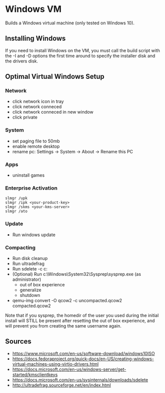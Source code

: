 Windows VM
==========

Builds a Windows virtual machine (only tested on Windows 10).



Installing Windows
------------------

If you need to install Windows on the VM, you must call the build script with the -I and -D options the first time around to specify the installer disk and the drivers disk.



Optimal Virtual Windows Setup
-----------------------------

### Network

- click network icon in tray
- click network conneced
- click network conneced in new window
- click private

### System

- set paging file to 50mb
- enable remote desktop
- rename pc: Settings -> System -> About -> Rename this PC

### Apps

- uninstall games

### Enterprise Activation

    slmgr /upk
    slmgr /ipk <your-product-key>
    slmgr /skms <your-kms-server>
    slmgr /ato

### Update

- Run windows update

### Compacting

- Run disk cleanup
- Run ultradefrag
- Run sdelete -c c:
- (Optional) Run c:\Windows\System32\Sysprep\sysprep.exe (as administrator)
  - out of box experience
  - generalize
  - shutdown
- qemu-img convert -O qcow2 -c uncompacted.qcow2 compacted.qcow2

Note that if you sysprep, the homedir of the user you used during the initial install will STILL be present after resetting the out of box experience, and will prevent you from creating the same username again.


Sources
-------

* https://www.microsoft.com/en-us/software-download/windows10ISO
* https://docs.fedoraproject.org/quick-docs/en-US/creating-windows-virtual-machines-using-virtio-drivers.html
* https://docs.microsoft.com/en-us/windows-server/get-started/kmsclientkeys
* https://docs.microsoft.com/en-us/sysinternals/downloads/sdelete
* http://ultradefrag.sourceforge.net/en/index.html
